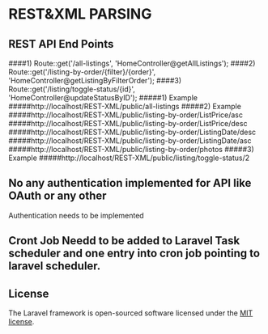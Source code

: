 # REST&XML PARSING

## REST API End Points
####1) Route::get('/all-listings', 'HomeController@getAllListings');
####2) Route::get('/listing-by-order/{filter}/{order}', 'HomeController@getListingByFilterOrder');
####3) Route::get('/listing/toggle-status/{id}', 'HomeController@updateStatusByID');
#####1) Example
#####http://localhost/REST-XML/public/all-listings
#####2) Example
#####http://localhost/REST-XML/public/listing-by-order/ListPrice/asc
#####http://localhost/REST-XML/public/listing-by-order/ListPrice/desc
#####http://localhost/REST-XML/public/listing-by-order/ListingDate/desc
#####http://localhost/REST-XML/public/listing-by-order/ListingDate/asc
#####http://localhost/REST-XML/public/listing-by-order/photos
#####3) Example
#####http://localhost/REST-XML/public/listing/toggle-status/2


## No any authentication implemented for API like OAuth or any other

Authentication needs to be implemented

## Cront Job Needd to be added to Laravel Task scheduler and one entry into cron job pointing to laravel scheduler.

## License

The Laravel framework is open-sourced software licensed under the [MIT license](http://opensource.org/licenses/MIT).
